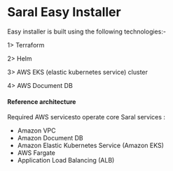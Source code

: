# Saral Easy Installer

Easy installer is built using the following technologies:-



1> Terraform&#x20;

2> Helm

3> AWS EKS (elastic kubernetes service) cluster&#x20;

4> AWS Document DB



#### Reference architecture

Required AWS servicesto operate core Saral services :

* Amazon VPC
* Amazon Document DB
* Amazon Elastic Kubernetes Service (Amazon EKS)
* AWS Fargate
* Application Load Balancing (ALB)

